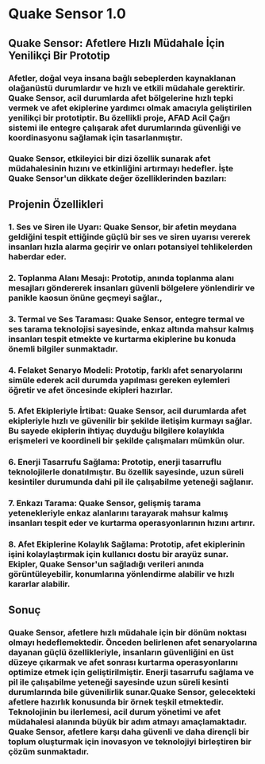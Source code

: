 # Quake Sensor 1.0

## Quake Sensor: Afetlere Hızlı Müdahale İçin Yenilikçi Bir Prototip

### Afetler, doğal veya insana bağlı sebeplerden kaynaklanan olağanüstü durumlardır ve hızlı ve etkili müdahale gerektirir. Quake Sensor, acil durumlarda afet bölgelerine hızlı tepki vermek ve afet ekiplerine yardımcı olmak amacıyla geliştirilen yenilikçi bir prototiptir. Bu özellikli proje, AFAD Acil Çağrı sistemi ile entegre çalışarak afet durumlarında güvenliği ve koordinasyonu sağlamak için tasarlanmıştır.

### Quake Sensor, etkileyici bir dizi özellik sunarak afet müdahalesinin hızını ve etkinliğini artırmayı hedefler. İşte Quake Sensor'un dikkate değer özelliklerinden bazıları:

## Projenin Özellikleri

### 1.	Ses ve Siren ile Uyarı: Quake Sensor, bir afetin meydana geldiğini tespit ettiğinde güçlü bir ses ve siren uyarısı vererek insanları hızla alarma geçirir ve onları potansiyel tehlikelerden haberdar eder.

### 2.	Toplanma Alanı Mesajı: Prototip, anında toplanma alanı mesajları göndererek insanları güvenli bölgelere yönlendirir ve panikle kaosun önüne geçmeyi sağlar.,

### 3.	Termal ve Ses Taraması: Quake Sensor, entegre termal ve ses tarama teknolojisi sayesinde, enkaz altında mahsur kalmış insanları tespit etmekte ve kurtarma ekiplerine bu konuda önemli bilgiler sunmaktadır.

### 4.	Felaket Senaryo Modeli: Prototip, farklı afet senaryolarını simüle ederek acil durumda yapılması gereken eylemleri öğretir ve afet öncesinde ekipleri hazırlar.

### 5.	Afet Ekipleriyle İrtibat: Quake Sensor, acil durumlarda afet ekipleriyle hızlı ve güvenilir bir şekilde iletişim kurmayı sağlar. Bu sayede ekiplerin ihtiyaç duyduğu bilgilere kolaylıkla erişmeleri ve koordineli bir şekilde çalışmaları mümkün olur.

### 6.	Enerji Tasarrufu Sağlama: Prototip, enerji tasarruflu teknolojilerle donatılmıştır. Bu özellik sayesinde, uzun süreli kesintiler durumunda dahi pil ile çalışabilme yeteneği sağlanır.

### 7.	Enkazı Tarama: Quake Sensor, gelişmiş tarama yetenekleriyle enkaz alanlarını tarayarak mahsur kalmış insanları tespit eder ve kurtarma operasyonlarının hızını artırır.

### 8.	Afet Ekiplerine Kolaylık Sağlama: Prototip, afet ekiplerinin işini kolaylaştırmak için kullanıcı dostu bir arayüz sunar. Ekipler, Quake Sensor'un sağladığı verileri anında görüntüleyebilir, konumlarına yönlendirme alabilir ve hızlı kararlar alabilir.

## Sonuç

### Quake Sensor, afetlere hızlı müdahale için bir dönüm noktası olmayı hedeflemektedir. Önceden belirlenen afet senaryolarına dayanan güçlü özellikleriyle, insanların güvenliğini en üst düzeye çıkarmak ve afet sonrası kurtarma operasyonlarını optimize etmek için geliştirilmiştir. Enerji tasarrufu sağlama ve pil ile çalışabilme yeteneği sayesinde uzun süreli kesinti durumlarında bile güvenilirlik sunar.Quake Sensor, gelecekteki afetlere hazırlık konusunda bir örnek teşkil etmektedir. Teknolojinin bu ilerlemesi, acil durum yönetimi ve afet müdahalesi alanında büyük bir adım atmayı amaçlamaktadır. Quake Sensor, afetlere karşı daha güvenli ve daha dirençli bir toplum oluşturmak için inovasyon ve teknolojiyi birleştiren bir çözüm sunmaktadır.


